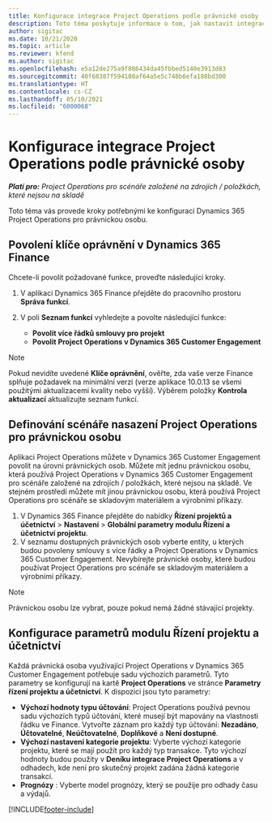 ```yaml
---
title: Konfigurace integrace Project Operations podle právnické osoby
description: Toto téma poskytuje informace o tom, jak nastavit integraci podle právnické osoby v aplikaci Project Operations.
author: sigitac
ms.date: 10/21/2020
ms.topic: article
ms.reviewer: kfend
ms.author: sigitac
ms.openlocfilehash: e5a12de275a9f886434da45fbbed5140e3913d83
ms.sourcegitcommit: 40f68387f594180af64a5e5c748b6efa188bd300
ms.translationtype: HT
ms.contentlocale: cs-CZ
ms.lasthandoff: 05/10/2021
ms.locfileid: "6000068"
---
```

# <a name="configure-project-operations-integration-per-legal-entity"></a>Konfigurace integrace Project Operations podle právnické osoby 

_**Platí pro:** Project Operations pro scénáře založené na zdrojích / položkách, které nejsou na skladě_

Toto téma vás provede kroky potřebnými ke konfiguraci Dynamics 365 Project Operations pro právnickou osobu.

## <a name="enable-feature-keys-in-dynamics-365-finance"></a>Povolení klíče oprávnění v Dynamics 365 Finance

Chcete-li povolit požadované funkce, proveďte následující kroky.

1. V aplikaci Dynamics 365 Finance přejděte do pracovního prostoru **Správa funkcí**.
2. V poli **Seznam funkcí** vyhledejte a povolte následující funkce:
  
    - **Povolit více řádků smlouvy pro projekt**
    - **Povolit Project Operations v Dynamics 365 Customer Engagement**

> [!NOTE]
> Pokud nevidíte uvedené **Klíče oprávnění**, ověřte, zda vaše verze Finance splňuje požadavek na minimální verzi (verze aplikace 10.0.13 se všemi použitými aktualizacemi kvality nebo vyšší). Výběrem položky **Kontrola aktualizací** aktualizujte seznam funkcí.

## <a name="define-the-project-operations-deployment-scenario-for-a-legal-entity"></a>Definování scénáře nasazení Project Operations pro právnickou osobu

Aplikaci Project Operations můžete v Dynamics 365 Customer Engagement povolit na úrovni právnických osob. Můžete mít jednu právnickou osobu, která používá Project Operations v Dynamics 365 Customer Engagement pro scénáře založené na zdrojích / položkách, které nejsou na skladě. Ve stejném prostředí můžete mít jinou právnickou osobu, která používá Project Operations pro scénáře se skladovým materiálem a výrobními příkazy.

1. V Dynamics 365 Finance přejděte do nabídky **Řízení projektů a účetnictví** > **Nastavení** > **Globální parametry modulu Řízení a účetnictví projektu**.
2. V seznamu dostupných právnických osob vyberte entity, u kterých budou povoleny smlouvy s více řádky a Project Operations v Dynamics 365 Customer Engagement. Nevybírejte právnické osoby, které budou používat Project Operations pro scénáře se skladovým materiálem a výrobními příkazy.

> [!NOTE]
> Právnickou osobu lze vybrat, pouze pokud nemá žádné stávající projekty.

## <a name="configure-project-management-and-accounting-parameters"></a>Konfigurace parametrů modulu Řízení projektu a účetnictví

Každá právnická osoba využívající Project Operations v Dynamics 365 Customer Engagement potřebuje sadu výchozích parametrů. Tyto parametry se konfigurují na kartě **Project Operations** ve stránce **Parametry řízení projektu a účetnictví**. K dispozici jsou tyto parametry:

  - **Výchozí hodnoty typu účtování**: Project Operations používá pevnou sadu výchozích typů účtování, které musejí být mapovány na vlastnosti řádku ve Finance. Vytvořte záznam pro každý typ účtování: **Nezadáno**, **Účtovatelné**, **Neúčtovatelné**, **Doplňkové** a **Není dostupné**.
  - **Výchozí nastavení kategorie projektu**: Vyberte výchozí kategorie projektu, které se mají použít pro každý typ transakce. Tyto výchozí hodnoty budou použity v **Deníku integrace Project Operations** a v odhadech, kde není pro skutečný projekt zadána žádná kategorie transakcí.
  - **Prognózy** : Vyberte model prognózy, který se použije pro odhady času a výdajů.


[!INCLUDE[footer-include](../includes/footer-banner.md)]
